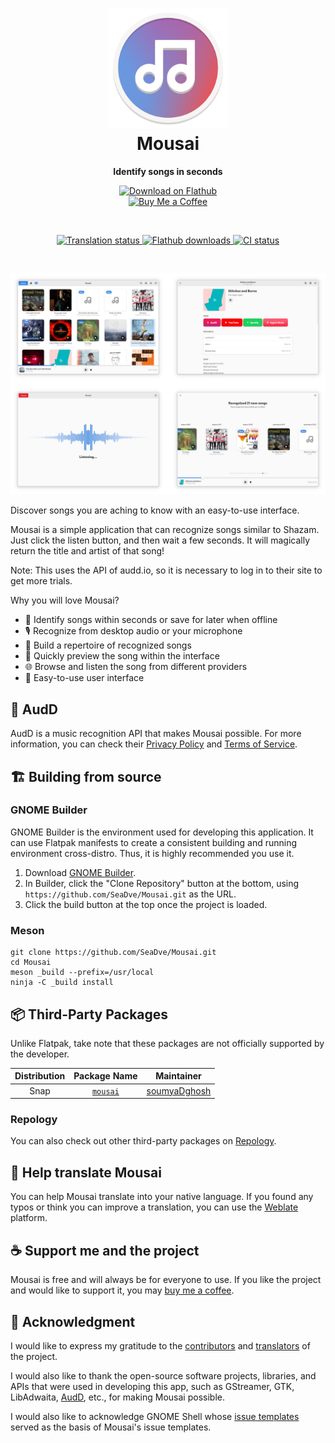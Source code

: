 <h1 align="center">
  <img src="data/icons/io.github.seadve.Mousai.svg" alt="Mousai" width="192" height="192"/>
  <br>
  Mousai
</h1>

<p align="center">
  <strong>Identify songs in seconds</strong>
</p>

<p align="center">
  <a href="https://flathub.org/apps/details/io.github.seadve.Mousai">
    <img alt="Download on Flathub" src="https://dl.flathub.org/assets/badges/flathub-badge-i-en.svg" width="200"/>
  </a>
  <br>
 <a href="https://www.buymeacoffee.com/seadve">
    <img alt="Buy Me a Coffee" src="https://img.buymeacoffee.com/button-api/?text=Buy me a coffee&emoji=&slug=seadve&button_colour=FFDD00&font_colour=000000&font_family=Inter&outline_colour=000000&coffee_colour=ffffff" width="150"/>
  </a>
</p>

<br>

<p align="center">
  <a href="https://hosted.weblate.org/engage/kooha">
    <img alt="Translation status" src="https://hosted.weblate.org/widgets/kooha/-/mousai/svg-badge.svg"/>
  </a>
  <a href="https://flathub.org/apps/details/io.github.seadve.Mousai">
    <img alt="Flathub downloads" src="https://img.shields.io/badge/dynamic/json?color=informational&label=downloads&logo=flathub&logoColor=white&query=%24.installs_total&url=https%3A%2F%2Fflathub.org%2Fapi%2Fv2%2Fstats%2Fio.github.seadve.Mousai"/>
  </a>
  <a href="https://github.com/SeaDve/Mousai/actions/workflows/ci.yml">
    <img alt="CI status" src="https://github.com/SeaDve/Mousai/actions/workflows/ci.yml/badge.svg"/>
  </a>
</p>

<br>

<p align="center">
  <img src="data/resources/screenshots/preview.png" alt="Preview"/>
</p>

Discover songs you are aching to know with an easy-to-use interface.

Mousai is a simple application that can recognize songs similar to Shazam. Just
click the listen button, and then wait a few seconds. It will magically return
the title and artist of that song!

Note: This uses the API of audd.io, so it is necessary to log in to their site to get more trials.

Why you will love Mousai?
* 🎵 Identify songs within seconds or save for later when offline
* 🎙️ Recognize from desktop audio or your microphone
* 🎸 Build a repertoire of recognized songs
* 🎼 Quickly preview the song within the interface
* 🌐 Browse and listen the song from different providers
* 📱 Easy-to-use user interface

## 🌈 AudD

AudD is a music recognition API that makes Mousai possible. For more information,
you can check their [Privacy Policy](https://audd.io/privacy/) and [Terms of Service](https://audd.io/terms/).

## 🏗️ Building from source

### GNOME Builder
GNOME Builder is the environment used for developing this application. It can use Flatpak manifests to create a consistent building and running environment cross-distro. Thus, it is highly recommended you use it.

1. Download [GNOME Builder](https://flathub.org/apps/details/org.gnome.Builder).
2. In Builder, click the "Clone Repository" button at the bottom, using `https://github.com/SeaDve/Mousai.git` as the URL.
3. Click the build button at the top once the project is loaded.

### Meson
```
git clone https://github.com/SeaDve/Mousai.git
cd Mousai
meson _build --prefix=/usr/local
ninja -C _build install
```

## 📦 Third-Party Packages

Unlike Flatpak, take note that these packages are not officially supported by the developer.

| Distribution |              Package Name               |                   Maintainer                    |
| :----------: | :-------------------------------------: | :---------------------------------------------: |
|     Snap     | [`mousai`](https://snapcraft.io/mousai) | [soumyaDghosh](https://github.com/soumyaDghosh) |

### Repology

You can also check out other third-party packages on [Repology](https://repology.org/project/mousai/versions).

## 🙌 Help translate Mousai

You can help Mousai translate into your native language. If you found any typos
or think you can improve a translation, you can use the [Weblate](https://hosted.weblate.org/engage/kooha/) platform.

## ☕ Support me and the project

Mousai is free and will always be for everyone to use. If you like the project and
would like to support it, you may [buy me a coffee](https://www.buymeacoffee.com/seadve).

## 💝 Acknowledgment

I would like to express my gratitude to the [contributors](https://github.com/SeaDve/Mousai/graphs/contributors)
and [translators](https://hosted.weblate.org/engage/kooha/) of the project.

I would also like to thank the open-source software projects, libraries, and APIs that were
used in developing this app, such as GStreamer, GTK, LibAdwaita, [AudD](https://audd.io/), etc., for making Mousai possible.

I would also like to acknowledge GNOME Shell whose
[issue templates](https://gitlab.gnome.org/GNOME/gnome-shell/-/tree/main/.gitlab/issue_templates)
served as the basis of Mousai's issue templates.
